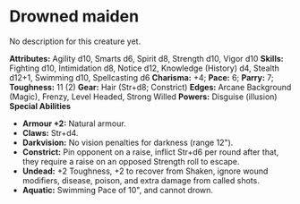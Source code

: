 # Drowned maiden

No description for this creature yet.

**Attributes:** Agility d10, Smarts d6, Spirit d8, Strength d10, Vigor
d10
**Skills:** Fighting d10, Intimidation d8, Notice d12, Knowledge
(History) d4, Stealth d12+1, Swimming d10, Spellcasting d6
**Charisma:** +4; **Pace:** 6; **Parry:** 7; **Toughness:** 11 (2)
**Gear:** Hair (Str+d8; Constrict)
**Edges:** Arcane Background (Magic), Frenzy, Level Headed, Strong
Willed
**Powers:** Disguise (illusion)
**Special Abilities**

- **Armour +2:** Natural armour.
- **Claws:** Str+d4.
- **Darkvision:** No vision penalties for darkness (range 12").
- **Constrict:** Pin opponent on a raise, inflict Str+d6 per round after
that, they require a raise on an opposed Strength roll to escape.
- **Undead:** +2 Toughness, +2 to recover from Shaken, ignore wound
modifiers, disease, poison, and extra damage from called shots.
- **Aquatic:** Swimming Pace of 10", and cannot drown.
